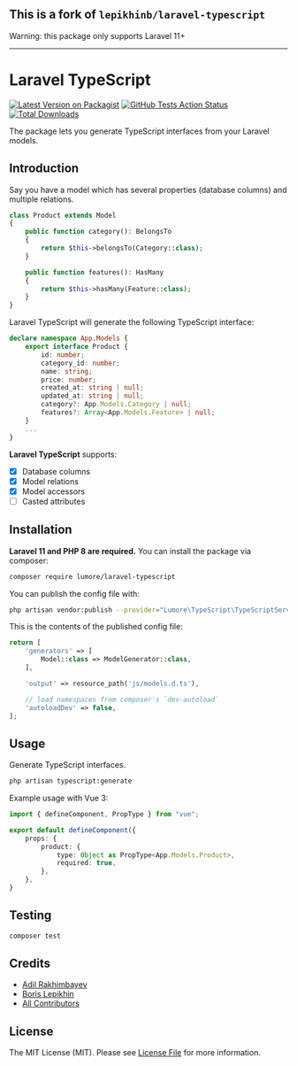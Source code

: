 ## This is a fork of `lepikhinb/laravel-typescript`

Warning: this package only supports Laravel 11+

___

# Laravel TypeScript

[![Latest Version on Packagist](https://img.shields.io/packagist/v/lumore/laravel-typescript.svg?style=flat-square)](https://packagist.org/packages/lumore/laravel-typescript)
[![GitHub Tests Action Status](https://img.shields.io/github/workflow/status/lumore/laravel-typescript/run-tests?label=tests)](https://github.com/lumore/laravel-typescript/actions?query=workflow%3Arun-tests+branch%3Amain)
[![Total Downloads](https://img.shields.io/packagist/dt/lumore/laravel-typescript.svg?style=flat-square)](https://packagist.org/packages/lumore/laravel-typescript)

The package lets you generate TypeScript interfaces from your Laravel models.

## Introduction
Say you have a model which has several properties (database columns) and multiple relations.
```php
class Product extends Model
{
    public function category(): BelongsTo
    {
        return $this->belongsTo(Category::class);
    }

    public function features(): HasMany
    {
        return $this->hasMany(Feature::class);
    }
}
```

Laravel TypeScript will generate the following TypeScript interface:

```typescript
declare namespace App.Models {
    export interface Product {
        id: number;
        category_id: number;
        name: string;
        price: number;
        created_at: string | null;
        updated_at: string | null;
        category?: App.Models.Category | null;
        features?: Array<App.Models.Feature> | null;
    }
    ...
}
```

**Laravel TypeScript** supports:
- [x] Database columns
- [x] Model relations
- [x] Model accessors
- [ ] Casted attributes

## Installation

**Laravel 11 and PHP 8 are required.**
You can install the package via composer:

```bash
composer require lumore/laravel-typescript
```

You can publish the config file with:
```bash
php artisan vendor:publish --provider="Lumore\TypeScript\TypeScriptServiceProvider" --tag="typescript-config"
```

This is the contents of the published config file:

```php
return [
    'generators' => [
        Model::class => ModelGenerator::class,
    ],

    'output' => resource_path('js/models.d.ts'),

    // load namespaces from composer's `dev-autoload`
    'autoloadDev' => false,
];

```

## Usage

Generate TypeScript interfaces.
```bash
php artisan typescript:generate
```

Example usage with Vue 3:
```typescript
import { defineComponent, PropType } from "vue";

export default defineComponent({
    props: {
        product: {
            type: Object as PropType<App.Models.Product>,
            required: true,
        },
    },
}
```

## Testing

```bash
composer test
```

## Credits

- [Adil Rakhimbayev](https://github.com/lumore)
- [Boris Lepikhin](https://github.com/lepikhinb)
- [All Contributors](../../contributors)

## License

The MIT License (MIT). Please see [License File](LICENSE.md) for more information.
